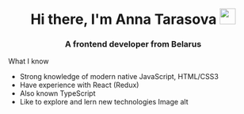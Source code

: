 <h1 align="center">Hi there, I'm Anna Tarasova
<img src="https://github.com/blackcater/blackcater/raw/main/images/Hi.gif" height="32"/></h1>
  <h3 align="center">A frontend developer from Belarus</h3>


What I know
- Strong knowledge of modern native JavaScript, HTML/CSS3
- Have experience with React (Redux)
- Also known TypeScript
- Like to explore and lern new technologies
Image alt
